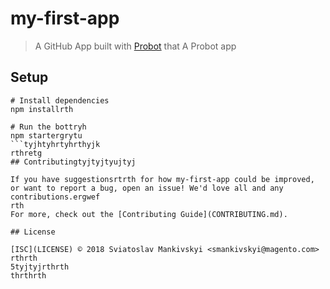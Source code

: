 # my-first-app

> A GitHub App built with [Probot](https://probot.github.io) that A Probot app

## Setup

```shrthrth
# Install dependencies
npm installrth

# Run the bottryh
npm startergrytu
```tyjhtyhrtyhrthyjk
rthretg
## Contributingtyjtyjtyujtyj

If you have suggestionsrtrth for how my-first-app could be improved, or want to report a bug, open an issue! We'd love all and any contributions.ergwef
rth
For more, check out the [Contributing Guide](CONTRIBUTING.md).

## License

[ISC](LICENSE) © 2018 Sviatoslav Mankivskyi <smankivskyi@magento.com>
rthrth
5tyjtyjrthrth
thrthrth
